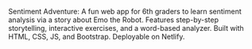 Sentiment Adventure: A fun web app for 6th graders to learn sentiment analysis via a story about Emo the Robot. Features step-by-step storytelling, interactive exercises, and a word-based analyzer. Built with HTML, CSS, JS, and Bootstrap. Deployable on Netlify.
